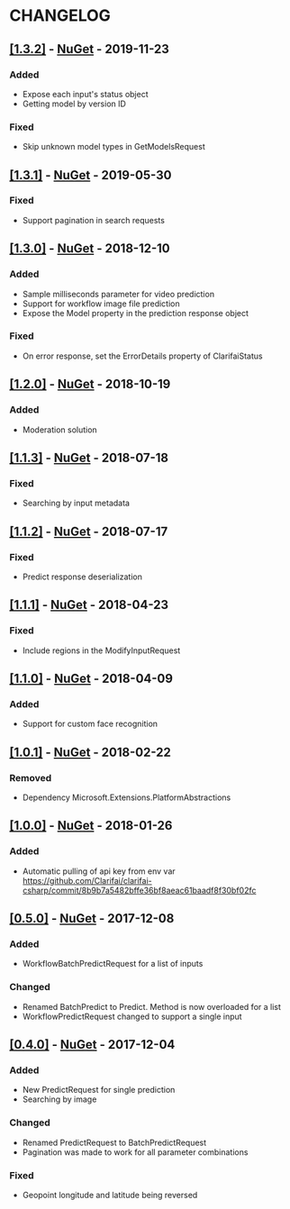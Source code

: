 # CHANGELOG

## [[1.3.2]](https://github.com/Clarifai/clarifai-csharp/releases/tag/1.3.2) - [NuGet](https://www.nuget.org/packages/Clarifai/1.3.2) - 2019-11-23

### Added
- Expose each input's status object
- Getting model by version ID

### Fixed
- Skip unknown model types in GetModelsRequest

## [[1.3.1]](https://github.com/Clarifai/clarifai-csharp/releases/tag/1.3.1) - [NuGet](https://www.nuget.org/packages/Clarifai/1.3.1) - 2019-05-30

### Fixed
- Support pagination in search requests

## [[1.3.0]](https://github.com/Clarifai/clarifai-csharp/releases/tag/1.3.0) - [NuGet](https://www.nuget.org/packages/Clarifai/1.3.0) - 2018-12-10

### Added
- Sample milliseconds parameter for video prediction
- Support for workflow image file prediction
- Expose the Model property in the prediction response object

### Fixed
- On error response, set the ErrorDetails property of ClarifaiStatus

## [[1.2.0]](https://github.com/Clarifai/clarifai-csharp/releases/tag/1.2.0) - [NuGet](https://www.nuget.org/packages/Clarifai/1.2.0) - 2018-10-19

### Added
- Moderation solution

## [[1.1.3]](https://github.com/Clarifai/clarifai-csharp/releases/tag/1.1.3) - [NuGet](https://www.nuget.org/packages/Clarifai/1.1.3) - 2018-07-18

### Fixed
- Searching by input metadata

## [[1.1.2]](https://github.com/Clarifai/clarifai-csharp/releases/tag/1.1.2) - [NuGet](https://www.nuget.org/packages/Clarifai/1.1.2) - 2018-07-17

### Fixed
- Predict response deserialization

## [[1.1.1]](https://github.com/Clarifai/clarifai-csharp/releases/tag/1.1.1) - [NuGet](https://www.nuget.org/packages/Clarifai/1.1.1) - 2018-04-23

### Fixed
- Include regions in the ModifyInputRequest

## [[1.1.0]](https://github.com/Clarifai/clarifai-csharp/releases/tag/1.1.0) - [NuGet](https://www.nuget.org/packages/Clarifai/1.1.0) - 2018-04-09

### Added
- Support for custom face recognition

## [[1.0.1]](https://github.com/Clarifai/clarifai-csharp/releases/tag/1.0.1) - [NuGet](https://www.nuget.org/packages/Clarifai/1.0.1) - 2018-02-22

### Removed
- Dependency Microsoft.Extensions.PlatformAbstractions

## [[1.0.0]](https://github.com/Clarifai/clarifai-csharp/releases/tag/1.0.0) - [NuGet](https://www.nuget.org/packages/Clarifai/1.0.0) - 2018-01-26

### Added
- Automatic pulling of api key from env var https://github.com/Clarifai/clarifai-csharp/commit/8b9b7a5482bffe36bf8aeac61baadf8f30bf02fc

## [[0.5.0]](https://github.com/Clarifai/clarifai-csharp/releases/tag/0.5.0) - [NuGet](https://www.nuget.org/packages/Clarifai/0.5.0) - 2017-12-08

### Added
- WorkflowBatchPredictRequest for a list of inputs

### Changed
- Renamed BatchPredict to Predict. Method is now overloaded for a list
- WorkflowPredictRequest changed to support a single input

## [[0.4.0]](https://github.com/Clarifai/clarifai-csharp/releases/tag/0.4.0) - [NuGet](https://www.nuget.org/packages/Clarifai/0.4.0) - 2017-12-04

### Added
- New PredictRequest for single prediction
- Searching by image

### Changed
- Renamed PredictRequest to BatchPredictRequest
- Pagination was made to work for all parameter combinations

### Fixed
- Geopoint longitude and latitude being reversed
